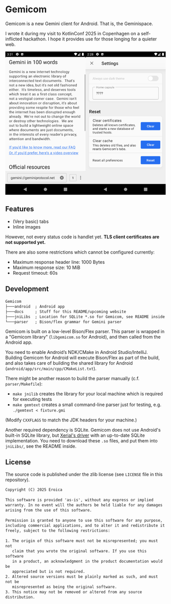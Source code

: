 # Gemicom

Gemicom is a new Gemini client for Android. That is, the Geminispace.

I wrote it during my visit to KotlinConf 2025 in Copenhagen on a self-inflicted hackathon. I hope it provides use for those longing for a quieter web.

![Gemicom screenshots](docs/Screenshot.png)

## Features

* (Very basic) tabs
* Inline images

However, not every status code is handlet yet. **TLS client certificates are not supported yet.**

There are also some restrictions which cannot be configured currently:

* Maximum response header line: 1000 Bytes
* Maximum response size: 10 MiB
* Request timeout: 60s

## Development

```
Gemicom
├───android  ; Android app
├───docs     ; Stuff for this README/upcoming website
├───jniLibs  ; Location for SQLite *.so for Gemicom, see README inside
└───parser   ; Bison/flex grammar for Gemini parser
```

Gemicom is built on a low-level Bison/Flex parser. This parser is wrapped in a "Gemicom library" (`libgemicom.so` for Android), and then called from the Android app.

You need to enable Android’s NDK/CMake in Android Studio/IntelliJ. Building Gemicom for Android will execute Bison/Flex as part of the build, and also takes care of building the shared library for Android (`android/app/src/main/cpp/CMakeList.txt`).

There might be another reason to build the parser manually (c.f. `parser/Makefile`):

* `make jnilib` creates the library for your local machine which is required for executing tests
* `make gemtext` creates a small command-line parser just for testing, e.g. `./gemtext < fixture.gmi`

(Modify `CXXFLAGS` to match the JDK headers for your machine.)

Another required dependency is SQLite. Gemicom does not use Android's built-in SQLite library, but [Xerial's driver](https://github.com/xerial/sqlite-jdbc) with an up-to-date SQLite implementation. You need to download these `.so` files, and put them into `jniLibs/`, see the README inside.

## License

The source code is published under the zlib license (see `LICENSE` file in this repository).

```
Copyright (C) 2025 Eroica

This software is provided 'as-is', without any express or implied
warranty. In no event will the authors be held liable for any damages
arising from the use of this software.

Permission is granted to anyone to use this software for any purpose,
including commercial applications, and to alter it and redistribute it
freely, subject to the following restrictions:

1. The origin of this software must not be misrepresented; you must not
   claim that you wrote the original software. If you use this software
   in a product, an acknowledgment in the product documentation would be
   appreciated but is not required.
2. Altered source versions must be plainly marked as such, and must not be
   misrepresented as being the original software.
3. This notice may not be removed or altered from any source distribution.
```
